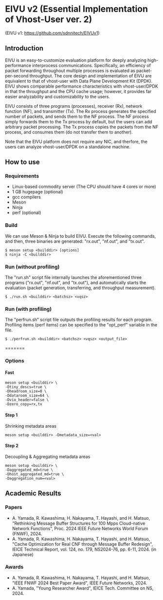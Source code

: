 # EIVU v2 (Essential Implementation of Vhost-User ver. 2)
(EIVU v1: https://github.com/sdnnitech/EIVUv1)

## Introduction

EIVU is an easy-to-customize evaluation platform for deeply analyzing high-performance interprocess communications. 
Specifically, an efficiency of packet forwarding throughout multiple processes is evaluated as packet-per-second throughput.
The core design and implementation of EIVU are equivalent to that of vhost-user with Data Plane Development Kit (DPDK).
EIVU shows comparable performance characteristics with vhost-user/DPDK in that the throughput and the CPU cache usage; however, 
it provides far easier analyzability and customizability to the users.

EIVU consists of three programs (processes), receiver (Rx), network function (NF), and transmitter (Tx).
The Rx process generates the specified number of packets, and sends them to the NF process.
The NF process simply forwards them to the Tx process by default, but the users can add arbitrary packet processing.
The Tx process copies the packets from the NF process, and consumes them (do not transfer them to another).

Note that the EIVU platform does not require any NIC, and therfore, the users can analyze vhost-user/DPDK on a standalone machine.


## How to use

### Requirements

- Linux-based commodity server (The CPU should have 4 cores or more)
- 1 GB hugepage (optional)
- gcc compilers
- Meson
- Ninja
- perf (optional)


### Build

We can use Meson & Ninja to build EIVU.
Execute the following commands, and then,
three binaries are generated: "rx.out", "nf.out", and "tx.out".

```
$ meson setup <builddir> [options]
$ ninja -C <builddir>
```

### Run (without profiling)

The "run.sh" script file internally launches the aforementioned three programs ("rx.out", "nf.out", and "tx.out"), and 
automatically starts the evaluation (packet generation, transferring, and throughput measurement).

```
$ ./run.sh <builddir> <batchsz> <vqsz>
```

### Run (with profiling)

The "perfrun.sh" script file outputs the profiling results for each program.
Profiling items (perf items) can be specified to the "opt_perf" variable in the file.

```
$ ./perfrun.sh <builddir> <batchsz> <vqsz> <output_file>
```

=======
### Options
#### Fast
```
meson setup <builddir> \
-Dtiny_descs=true \
-Dheadroom_size=0 \
-Ddataroom_size=64 \
-Dvio_header=false \
-Dzero_copy=rx,tx
```

#### Step 1
Shrinking metadata areas
````
meson setup <builddir> -Dmetadata_size=<val>
````

#### Step 2
Decoupling & Aggregating metadata areas
```
meson setup <builddir> \
-Daggregated_md=true \
-Dhost_aggregated_md=true \
-Daggregation_num=<val>
```

## Academic Results
### Papers
- A. Yamada, R. Kawashima, H. Nakayama, T. Hayashi, and H. Matsuo, "Rethinking Message Buffer Structures for 100 Mpps Cloud-native Network Functions", Proc. 2024 IEEE Future Networks World Forum (FNWF), 2024.
- A. Yamada, R. Kawashima, H. Nakayama, T. Hayashi, and H. Matsuo, "Cache Optimization for Real CNF through Message Buffer Redesign", IEICE Technical Report, vol. 124, no. 179, NS2024-76, pp. 6-11, 2024. (in Japanese)
### Awards
- A. Yamada, R. Kawashima, H. Nakayama, T. Hayashi, and H. Matsuo, "IEEE FNWF 2024 Best Paper Award", IEEE Future Networks, 2024.
- A. Yamada, "Young Researcher Award", IEICE Tech. Committee on NS, 2024.
